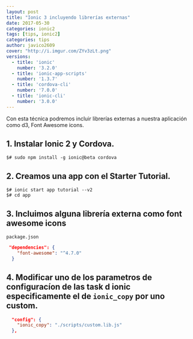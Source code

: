 ```yaml
---
layout: post
title: "Ionic 3 incluyendo librerías externas"
date: 2017-05-30
categories: ionic2
tags: [tips, ionic2]
categories: tips
author: javico2609
cover: "http://i.imgur.com/ZYv3zLt.png"
versions:
  - title: 'ionic'
    number: '3.2.0'
  - title: 'ionic-app-scripts'
    number: '1.3.7'
  - title: 'cordova-cli'
    number: '7.0.0'
  - title: 'ionic-cli'
    number: '3.0.0'
---
```


<amp-img width="200" height="200" src="http://i.imgur.com/ZYv3zLt.png"></amp-img>

Con esta técnica podremos incluir librerías externas a nuestra aplicación como d3, Font Awesome icons.

## 1. Instalar Ionic 2 y Cordova.

```
$# sudo npm install -g ionic@beta cordova
```

## 2. Creamos una app con el Starter Tutorial.

```
$# ionic start app tutorial --v2
$# cd app
```

## 3. Incluimos alguna librería externa como font awesome icons

`package.json`

```json
 "dependencies": {
    "font-awesome": "^4.7.0"
  }
```

## 4. Modificar uno de los parametros de configuracíon de las task d ionic especificamente el de `ionic_copy` por uno custom.

```json
  "config": {
    "ionic_copy": "./scripts/custom.lib.js"
  },
```
